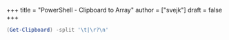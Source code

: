 +++
title = "PowerShell - Clipboard to Array"
author = ["svejk"]
draft = false
+++

```powershell
(Get-Clipboard) -split '\t|\r?\n'
```